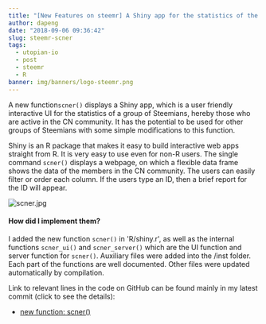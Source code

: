 ```yaml
---
title: "[New Features on steemr] A Shiny app for the statistics of the Steem CN community!"
author: dapeng
date: "2018-09-06 09:36:42"
slug: steemr-scner
tags: 
  - utopian-io
  - post
  - steemr
  - R
banner: img/banners/logo-steemr.png
---
```




A new function`scner()` displays a Shiny app, which is a user friendly interactive UI for the statistics of a group of Steemians, hereby those who are active in the CN community. It has the potential to be used for other groups of Steemians with some simple modifications to this function.

<!--more-->


Shiny is an R package that makes it easy to build interactive web apps straight from R. It is very easy to use even for non-R users. The single command `scner()`  displays a webpage, on which a flexible data frame shows the data of the members in the CN community. The users can easily filter or order each column. If the users type an ID,  then a brief report for the ID  will appear. 

![scner.jpg](https://cdn.steemitimages.com/DQmUESa2r9eZdXAvfZ98BvrNwdcXHzYK5uKdrkbHXL1HUqg/scner.jpg)

#### How did I implement them?

I added the new function `scner()` in  'R/shiny.r', as well as the internal functions `scner_ui()` and `scner_server()`  which are the UI function and server function for `scner()`.  Auxiliary files were added into the /inst folder.  Each part of the functions are well documented. Other files were updated automatically by compilation. 

Link to relevant lines in the code on GitHub can be found mainly in my latest commit (click to see the details):

- [new function: scner()](https://github.com/pzhaonet/steemr/commit/8ebff10ce993ea22662faf5d1b37c84d6c8daba5)
